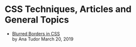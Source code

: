 # CSS Techniques, Articles and General Topics  

- [Blurred Borders in CSS](https://css-tricks.com/blurred-borders-in-css/)  
  by Ana Tudor March 20, 2019  
